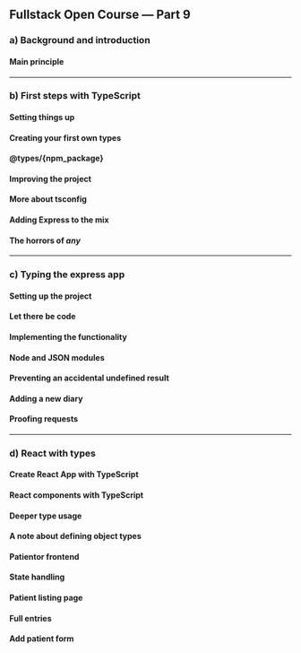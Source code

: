 ## Fullstack Open Course — Part 9

### a) Background and introduction

#### Main principle

---

### b) First steps with TypeScript

#### Setting things up

#### Creating your first own types

#### @types/{npm_package}

#### Improving the project

#### More about tsconfig

#### Adding Express to the mix

#### The horrors of _any_

---

### c) Typing the express app

#### Setting up the project

#### Let there be code

#### Implementing the functionality

#### Node and JSON modules

#### Preventing an accidental undefined result

#### Adding a new diary

#### Proofing requests

---

### d) React with types

#### Create React App with TypeScript

#### React components with TypeScript

#### Deeper type usage

#### A note about defining object types

#### Patientor frontend

#### State handling

#### Patient listing page

#### Full entries

#### Add patient form

